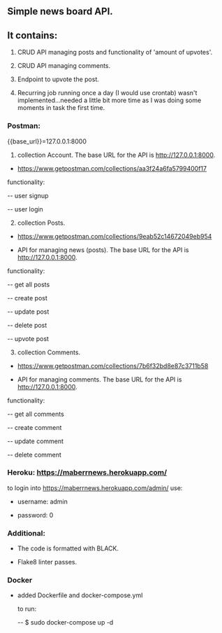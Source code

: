 ## Simple news board API. 

## It contains:

1. CRUD API managing posts and functionality of 'amount of upvotes'.

2. CRUD API managing comments.

3. Endpoint to upvote the post.

4. Recurring job running once a day (I would use crontab) wasn't implemented...needed a little bit more time as I was doing some moments in task the first time.

### Postman:

{{base_url}}=127.0.0.1:8000

1. collection Account. The base URL for the API is http://127.0.0.1:8000.

- https://www.getpostman.com/collections/aa3f24a6fa5799400f17

functionality:

  -- user signup
  
  -- user login
  
  
2. collection Posts.

- https://www.getpostman.com/collections/9eab52c14672049eb954

- API for managing news (posts). The base URL for the API is http://127.0.0.1:8000.

functionality:

 -- get all posts
  
 -- create post
  
 -- update post
  
 -- delete post
 
 -- upvote post
  
  
3. collection Comments.
 
- https://www.getpostman.com/collections/7b6f32bd8e87c3711b58
 
- API for managing comments. The base URL for the API is http://127.0.0.1:8000.
  
functionality:

 -- get all comments
  
 -- create comment
  
 -- update comment
  
 -- delete comment
  

### Heroku: https://maberrnews.herokuapp.com/

to login into https://maberrnews.herokuapp.com/admin/ use:

  - username: admin
  
  - password: 0

### Additional:

- The code is formatted with BLACK.

- Flake8 linter passes.

### Docker

- added Dockerfile and docker-compose.yml
  
  to run:
  
  -- $ sudo docker-compose up -d
